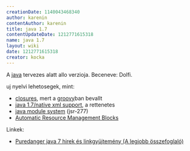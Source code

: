```yaml
---
creationDate: 1140043468340 
author: karenin 
contentAuthor: karenin 
title: java 1.7 
contentUpdateDate: 1212771615318 
name: java 1.7 
layout: wiki 
date: 1212771615318 
creator: kocka 
---
```

A [java](java.html) tervezes alatt allo verzioja. Beceneve: Dolfi.

uj nyelvi lehetosegek, mint:

*   [closures](closures.html), mert a [groovy](Groovy.html)ban bevallt
*   [java 1.7/native xml support](java%201.7/native%20xml%20support.html), a rettenetes
*   [java module system](JSR-277.html) (jsr-277)
*   [Automatic Resource Management Blocks](http://docs.google.com/View?docid=dffxznxr_1nmsqkz&pli=1)

Linkek:
*   [Puredanger java 7 hirek és linkgyüjtemény (A legjobb összefoglaló)](http://tech.puredanger.com/java7)








